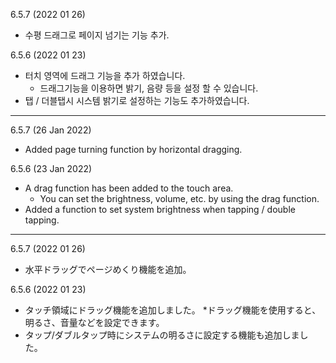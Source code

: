 6.5.7 (2022 01 26)
- 수평 드래그로 페이지 넘기는 기능 추가. 


6.5.6 (2022 01 23)
- 터치 영역에 드래그 기능을 추가 하였습니다. 
  * 드래그기능을 이용하면 밝기, 음량 등을 설정 할 수 있습니다. 
- 탭 / 더블탭시 시스템 밝기로 설정하는 기능도 추가하였습니다. 

---

6.5.7 (26 Jan 2022)
- Added page turning function by horizontal dragging.


6.5.6 (23 Jan 2022)
- A drag function has been added to the touch area.
   * You can set the brightness, volume, etc. by using the drag function.
- Added a function to set system brightness when tapping / double tapping.

---

6.5.7 (2022 01 26)
- 水平ドラッグでページめくり機能を追加。


6.5.6 (2022 01 23)
- タッチ領域にドラッグ機能を追加しました。
   *ドラッグ機能を使用すると、明るさ、音量などを設定できます。
- タップ/ダブルタップ時にシステムの明るさに設定する機能も追加しました。